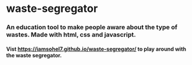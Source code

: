 # waste-segregator

### An education tool to make people aware about the type of wastes. Made with html, css and javascript. 

#### Vist  https://iamsohel7.github.io/waste-segregator/ to play around with the waste segregator.
